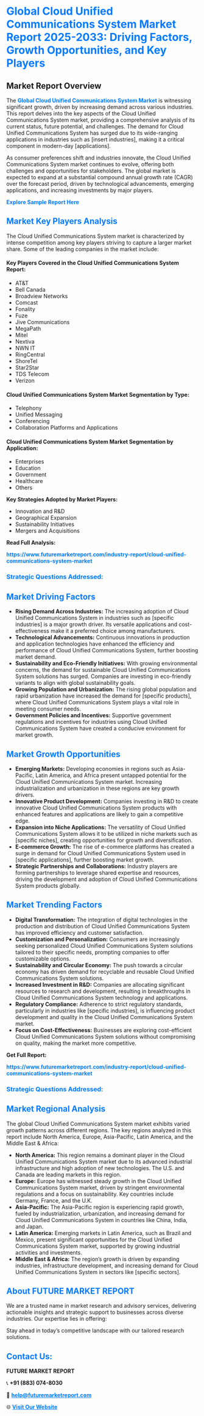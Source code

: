 <h1 style="color: #007BFF;">Global Cloud Unified Communications System Market Report 2025-2033: Driving Factors, Growth Opportunities, and Key Players</h1>

<section id="overview">
<h2>Market Report Overview</h2>
<p>The <a href="https://www.futuremarketreport.com/industry-report/cloud-unified-communications-system-market" style="color: #007BFF; text-decoration: none;"><strong>Global Cloud Unified Communications System Market</strong></a> is witnessing significant growth, driven by increasing demand across various industries. This report delves into the key aspects of the Cloud Unified Communications System market, providing a comprehensive analysis of its current status, future potential, and challenges. The demand for Cloud Unified Communications System has surged due to its wide-ranging applications in industries such as [insert industries], making it a critical component in modern-day [applications].</p>
<p>As consumer preferences shift and industries innovate, the Cloud Unified Communications System market continues to evolve, offering both challenges and opportunities for stakeholders. The global market is expected to expand at a substantial compound annual growth rate (CAGR) over the forecast period, driven by technological advancements, emerging applications, and increasing investments by major players.</p>
</section>

<section id="overview">
<p><a href="https://www.futuremarketreport.com/request-sample/reportId=53290" style="color: #007BFF; text-decoration: none;"><strong>Explore Sample Report Here</strong></a></p>
</section>

<section id="key-players">
<h2 style="color: #007BFF;">Market Key Players Analysis</h2>
<p>The Cloud Unified Communications System market is characterized by intense competition among key players striving to capture a larger market share. Some of the leading companies in the market include:</p>
<h4>Key Players Covered in the Cloud Unified Communications System Report:</h4>
<ul><li>AT&amp;T</li><li>Bell Canada</li><li>Broadview Networks</li><li>Comcast</li><li>Fonality</li><li>Fuze</li><li>Jive Communications</li><li>MegaPath</li><li>Mitel</li><li>Nextiva</li><li>NWN IT</li><li>RingCentral</li><li>ShoreTel</li><li>Star2Star</li><li>TDS Telecom</li><li>Verizon</li></ul>
<h4>Cloud Unified Communications System Market Segmentation by Type:</h4>
<ul><li>Telephony</li><li>Unified Messaging</li><li>Conferencing</li><li>Collaboration Platforms and Applications</li></ul>

<h4>Cloud Unified Communications System Market Segmentation by Application:</h4>
<ul><li>Enterprises</li><li>Education</li><li>Government</li><li>Healthcare</li><li>Others</li></ul>
<p><strong>Key Strategies Adopted by Market Players:</strong></p>
<ul>
<li>Innovation and R&D</li>
<li>Geographical Expansion</li>
<li>Sustainability Initiatives</li>
<li>Mergers and Acquisitions</li>
</ul>
</section>

<section>
<p><strong>Read Full Analysis: </strong></p><a href="https://www.futuremarketreport.com/industry-report/cloud-unified-communications-system-market" style="color: #007BFF; text-decoration: none;"><strong>https://www.futuremarketreport.com/industry-report/cloud-unified-communications-system-market</strong></a>
<h3 style="color: #007BFF;">Strategic Questions Addressed:</h3>
</section>

<section id="driving-factors">
<h2 style="color: #007BFF;">Market Driving Factors</h2>
<ul>
<li><strong>Rising Demand Across Industries:</strong> The increasing adoption of Cloud Unified Communications System in industries such as [specific industries] is a major growth driver. Its versatile applications and cost-effectiveness make it a preferred choice among manufacturers.</li>
<li><strong>Technological Advancements:</strong> Continuous innovations in production and application technologies have enhanced the efficiency and performance of Cloud Unified Communications System, further boosting market demand.</li>
<li><strong>Sustainability and Eco-Friendly Initiatives:</strong> With growing environmental concerns, the demand for sustainable Cloud Unified Communications System solutions has surged. Companies are investing in eco-friendly variants to align with global sustainability goals.</li>
<li><strong>Growing Population and Urbanization:</strong> The rising global population and rapid urbanization have increased the demand for [specific products], where Cloud Unified Communications System plays a vital role in meeting consumer needs.</li>
<li><strong>Government Policies and Incentives:</strong> Supportive government regulations and incentives for industries using Cloud Unified Communications System have created a conducive environment for market growth.</li>
</ul>
</section>

<section id="growth-opportunities">
<h2 style="color: #007BFF;">Market Growth Opportunities</h2>
<ul>
<li><strong>Emerging Markets:</strong> Developing economies in regions such as Asia-Pacific, Latin America, and Africa present untapped potential for the Cloud Unified Communications System market. Increasing industrialization and urbanization in these regions are key growth drivers.</li>
<li><strong>Innovative Product Development:</strong> Companies investing in R&D to create innovative Cloud Unified Communications System products with enhanced features and applications are likely to gain a competitive edge.</li>
<li><strong>Expansion into Niche Applications:</strong> The versatility of Cloud Unified Communications System allows it to be utilized in niche markets such as [specific niches], creating opportunities for growth and diversification.</li>
<li><strong>E-commerce Growth:</strong> The rise of e-commerce platforms has created a surge in demand for Cloud Unified Communications System used in [specific applications], further boosting market growth.</li>
<li><strong>Strategic Partnerships and Collaborations:</strong> Industry players are forming partnerships to leverage shared expertise and resources, driving the development and adoption of Cloud Unified Communications System products globally.</li>
</ul>
</section>

<section id="trending-factors">
<h2 style="color: #007BFF;">Market Trending Factors</h2>
<ul>
<li><strong>Digital Transformation:</strong> The integration of digital technologies in the production and distribution of Cloud Unified Communications System has improved efficiency and customer satisfaction.</li>
<li><strong>Customization and Personalization:</strong> Consumers are increasingly seeking personalized Cloud Unified Communications System solutions tailored to their specific needs, prompting companies to offer customizable options.</li>
<li><strong>Sustainability and Circular Economy:</strong> The push towards a circular economy has driven demand for recyclable and reusable Cloud Unified Communications System solutions.</li>
<li><strong>Increased Investment in R&D:</strong> Companies are allocating significant resources to research and development, resulting in breakthroughs in Cloud Unified Communications System technology and applications.</li>
<li><strong>Regulatory Compliance:</strong> Adherence to strict regulatory standards, particularly in industries like [specific industries], is influencing product development and quality in the Cloud Unified Communications System market.</li>
<li><strong>Focus on Cost-Effectiveness:</strong> Businesses are exploring cost-efficient Cloud Unified Communications System solutions without compromising on quality, making the market more competitive.</li>
</ul>
</section>

<section>
<p><strong>Get Full Report: </strong></p><a href="https://www.futuremarketreport.com/industry-report/cloud-unified-communications-system-market" style="color: #007BFF; text-decoration: none;"><strong>https://www.futuremarketreport.com/industry-report/cloud-unified-communications-system-market</strong></a>
<h3 style="color: #007BFF;">Strategic Questions Addressed:</h3>
</section>


<section id="regional-analysis">
<h2 style="color: #007BFF;">Market Regional Analysis</h2>
<p>The global Cloud Unified Communications System market exhibits varied growth patterns across different regions. The key regions analyzed in this report include North America, Europe, Asia-Pacific, Latin America, and the Middle East & Africa:</p>
<ul>
<li><strong>North America:</strong> This region remains a dominant player in the Cloud Unified Communications System market due to its advanced industrial infrastructure and high adoption of new technologies. The U.S. and Canada are leading markets in this region.</li>
<li><strong>Europe:</strong> Europe has witnessed steady growth in the Cloud Unified Communications System market, driven by stringent environmental regulations and a focus on sustainability. Key countries include Germany, France, and the U.K.</li>
<li><strong>Asia-Pacific:</strong> The Asia-Pacific region is experiencing rapid growth, fueled by industrialization, urbanization, and increasing demand for Cloud Unified Communications System in countries like China, India, and Japan.</li>
<li><strong>Latin America:</strong> Emerging markets in Latin America, such as Brazil and Mexico, present significant opportunities for the Cloud Unified Communications System market, supported by growing industrial activities and investments.</li>
<li><strong>Middle East & Africa:</strong> The region’s growth is driven by expanding industries, infrastructure development, and increasing demand for Cloud Unified Communications System in sectors like [specific sectors].</li>
</ul>
</section>

<footer>
<h2 style="color: #007BFF;">About FUTURE MARKET REPORT</h2>
<p>We are a trusted name in market research and advisory services, delivering actionable insights and strategic support to businesses across diverse industries. Our expertise lies in offering:</p>

<p>Stay ahead in today’s competitive landscape with our tailored research solutions.</p>

<h2 style="color: #007BFF;">Contact Us:</h2>
<p><strong>FUTURE MARKET REPORT</strong></p>
<p>📞 <strong>+91 (883) 074-8030</strong></p>
<p>📧 <strong><a href="mailto:help@futuremarketreport.com" style="color: #007BFF;">help@futuremarketreport.com</a></strong></p>
<p>🌐 <strong><a href="https://www.futuremarketreport.com/" style="color: #007BFF;">Visit Our Website</a></strong></p>
</footer>
